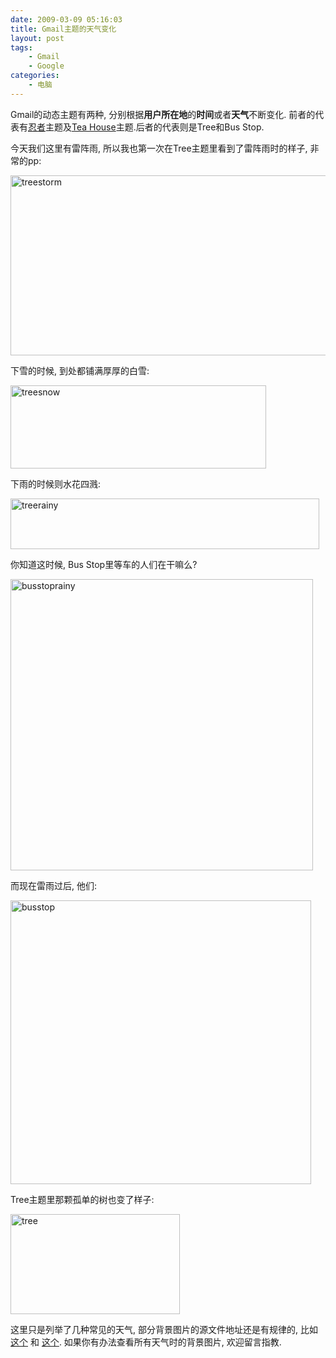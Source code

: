```yaml
---
date: 2009-03-09 05:16:03
title: Gmail主题的天气变化
layout: post
tags:
    - Gmail
    - Google
categories:
    - 电脑
---
```

<!--more-->Gmail的动态主题有两种, 分别根据<strong>用户所在地</strong>的<strong>时间</strong>或者<strong>天气</strong>不断变化. 前者的代表有<a href="http://azaleasays.com/2008/12/05/ninja-stor/" target="_blank">忍者</a>主题及<a href="http://pic.ztpala.com/wp-content/uploads/2009/03/tree.png2008/11/story-of-fox-in-gmail-theme/" target="_blank">Tea House</a>主题.后者的代表则是Tree和Bus Stop.

今天我们这里有雷阵雨, 所以我也第一次在Tree主题里看到了雷阵雨时的样子, 非常的pp:

<a href="http://dl.getdropbox.com/u/150115/Tree_1662x871_scrot.png" target="_blank"><img class="aligncenter size-full wp-image-1934" title="treestorm" src="http://pic.ztpala.com/wp-content/uploads/2009/03/treestorm.png" alt="treestorm" width="550" height="288" /></a>

下雪的时候, 到处都铺满厚厚的白雪:

<img class="aligncenter size-full wp-image-1935" title="treesnow" src="http://pic.ztpala.com/wp-content/uploads/2009/03/treesnow.png" alt="treesnow" width="409" height="133" />

下雨的时候则水花四溅:

<img class="aligncenter size-full wp-image-1936" title="treerainy" src="http://pic.ztpala.com/wp-content/uploads/2009/03/treerainy.png" alt="treerainy" width="494" height="81" />

你知道这时候, Bus Stop里等车的人们在干嘛么?

<img class="aligncenter size-full wp-image-1938" title="busstoprainy" src="http://pic.ztpala.com/wp-content/uploads/2009/03/busstoprainy.png" alt="busstoprainy" width="484" height="466" />

而现在雷雨过后, 他们:

<img class="aligncenter size-full wp-image-1939" title="busstop" src="http://pic.ztpala.com/wp-content/uploads/2009/03/busstop.png" alt="busstop" width="481" height="454" />

Tree主题里那颗孤单的树也变了样子:

<img class="aligncenter size-full wp-image-1940" title="tree" src="http://pic.ztpala.com/wp-content/uploads/2009/03/tree.png" alt="tree" width="271" height="160" />

这里只是列举了几种常见的天气, 部分背景图片的源文件地址还是有规律的, 比如<a href="https://mail.google.com/mail/images/2/5/tree/thunderstorm/footer_bg.jpg" target="_blank">这个</a> 和 <a href="https://mail.google.com/mail/images/2/5/tree/thunderstorm/header_bg.jpg" target="_blank">这个</a>. 如果你有办法查看所有天气时的背景图片, 欢迎留言指教.
